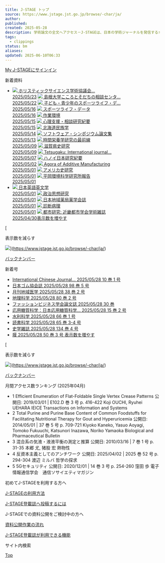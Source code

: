 ```yaml
---
title: J-STAGE トップ
source: https://www.jstage.jst.go.jp/browse/-char/ja/
author: 
published: 
created: 2025-05-28
description: 学術論文の全文へアクセス－J-STAGEは、日本の学術ジャーナルを発信するオンラインプラットフォームです。
tags:
  - clippings
status: bm
aliases: 
updated: 2025-06-10T06:33
---
```

[My J-STAGEにサインイン](https://www.jstage.jst.go.jp/mylogin/-char/ja?sourceurl=https%3A%2F%2Fwww.jstage.jst.go.jp%2Fbrowse%2F-char%2Fja)

新着資料
- [![](https://www.jstage.jst.go.jp/pub/rahos/thumbnail/rahos.jpg) ホリスティックサイエンス学術協議会...  
	2025/05/23](https://www.jstage.jst.go.jp/browse/rahos/-char/ja "ホリスティックサイエンス学術協議会会報誌")
	 [![](https://www.jstage.jst.go.jp/pub/kokorosodachi/thumbnail/kokorosodachi.jpg) 島根大学こころとそだちの相談センタ...  
	2025/05/22](https://www.jstage.jst.go.jp/browse/kokorosodachi/-char/ja "島根大学こころとそだちの相談センター紀要")
	 [![](https://www.jstage.jst.go.jp/pub/sportslifesurveycy/thumbnail/sportslifesurveycy.jpg) 子ども・青少年のスポーツライフ・デ...  
	2025/05/16](https://www.jstage.jst.go.jp/browse/sportslifesurveycy/-char/ja "子ども・青少年のスポーツライフ・データ")
	 [![](https://www.jstage.jst.go.jp/pub/ssfsportslifesurvey/thumbnail/ssfsportslifesurvey.jpg) スポーツライフ・データ  
	2025/05/16](https://www.jstage.jst.go.jp/browse/ssfsportslifesurvey/-char/ja "スポーツライフ・データ")
	 [![](https://www.jstage.jst.go.jp/pub/sagyokankyo/thumbnail/sagyokankyo.jpg) 作業環境  
	2025/05/15](https://www.jstage.jst.go.jp/browse/sagyokankyo/-char/ja "作業環境")
	 [![](https://www.jstage.jst.go.jp/pub/shiensoudan/thumbnail/shiensoudan.jpg) 心理支援・相談研究紀要  
	2025/05/15](https://www.jstage.jst.go.jp/browse/shiensoudan/-char/ja "心理支援・相談研究紀要")
	 [![](https://www.jstage.jst.go.jp/pub/hokkaidominzokugaku/thumbnail/hokkaidominzokugaku.jpg) 北海道民族学  
	2025/05/14](https://www.jstage.jst.go.jp/browse/hokkaidominzokugaku/-char/ja "北海道民族学")
	 [![](https://www.jstage.jst.go.jp/pub/ssproceedings/thumbnail/ssproceedings.jpg) ソフトウェア・シンポジウム論文集  
	2025/05/13](https://www.jstage.jst.go.jp/browse/ssproceedings/-char/ja "ソフトウェア・シンポジウム論文集")
	 [![](https://www.jstage.jst.go.jp/pub/pcn/thumbnail/pcn.jpg) 時間栄養学研究の最前線  
	2025/05/09](https://www.jstage.jst.go.jp/browse/pcn/-char/ja "時間栄養学研究の最前線")
	 [![](https://www.jstage.jst.go.jp/pub/shigakenshikenkyu/thumbnail/shigakenshikenkyu.jpg) 滋賀県史研究  
	2025/05/09](https://www.jstage.jst.go.jp/browse/shigakenshikenkyu/-char/ja "滋賀県史研究")
	 [![](https://www.jstage.jst.go.jp/pub/tetsugaku/thumbnail/tetsugaku.jpg) Tetsugaku: International journal...  
	2025/05/07](https://www.jstage.jst.go.jp/browse/tetsugaku/-char/ja "Tetsugaku : International journal of the Phylosophical Association of Japan")
	 [![](https://www.jstage.jst.go.jp/pub/hanoinihon/thumbnail/hanoinihon.png) ハノイ日本研究紀要  
	2025/05/02](https://www.jstage.jst.go.jp/browse/hanoinihon/-char/ja "ハノイ日本研究紀要")
	 [![](https://www.jstage.jst.go.jp/pub/agorajams/thumbnail/agorajams.jpg) Agora of Additive Manufacturing  
	2025/05/01](https://www.jstage.jst.go.jp/browse/agorajams/-char/ja "Agora of Additive Manufacturing")
	 [![](https://www.jstage.jst.go.jp/pub/americanhistory/thumbnail/americanhistory.jpg) アメリカ史研究  
	2025/05/01](https://www.jstage.jst.go.jp/browse/americanhistory/-char/ja "アメリカ史研究")
	 [![](https://www.jstage.jst.go.jp/pub/hiraokaken/thumbnail/hiraokaken.jpg) 平岡環境科学研究所報告  
	2025/05/01](https://www.jstage.jst.go.jp/browse/hiraokaken/-char/ja "平岡環境科学研究所報告")
- [![](https://www.jstage.jst.go.jp/pub/jaell/thumbnail/jaell.jpg) 日本英語英文学  
	2025/05/01](https://www.jstage.jst.go.jp/browse/jaell/-char/ja "日本英語英文学")
	 [![](https://www.jstage.jst.go.jp/pub/jjpt/thumbnail/jjpt.jpg) 政治思想研究  
	2025/05/01](https://www.jstage.jst.go.jp/browse/jjpt/-char/ja "政治思想研究")
	 [![](https://www.jstage.jst.go.jp/pub/jscpjjcp/thumbnail/jscpjjcp.png) 日本地域薬局薬学会誌  
	2025/05/01](https://www.jstage.jst.go.jp/browse/jscpjjcp/-char/ja "日本地域薬局薬学会誌")
	 [![](https://www.jstage.jst.go.jp/pub/jspjjdp/thumbnail/jspjjdp.jpg) 診断病理  
	2025/05/01](https://www.jstage.jst.go.jp/browse/jspjjdp/-char/ja "診断病理")
	 [![](https://www.jstage.jst.go.jp/pub/kintoshi/thumbnail/kintoshi.jpg) 都市研究: 近畿都市学会学術雑誌  
	2025/04/30](https://www.jstage.jst.go.jp/browse/kintoshi/-char/ja "都市研究 : 近畿都市学会学術雑誌")[表示数を増やす](https://www.jstage.jst.go.jp/browse/-char/ja/)

[

表示数を減らす

![](https://www.jstage.jst.go.jp/web/images/search-slideup-arrow.png)](https://www.jstage.jst.go.jp/browse/-char/ja/)

[バックナンバー](https://www.jstage.jst.go.jp/backIssues/-char/ja?newInfoSybtPrmt=1)

新着号

- [International Chinese Journal...
	2025/05/28 10 巻 1 号
	](https://www.jstage.jst.go.jp/browse/icjd/10/1/_contents/-char/ja "International Chinese Journal of Dentistry")
- [日本ゴム協会誌
	2025/05/28 98 巻 5 号
	](https://www.jstage.jst.go.jp/browse/gomu/98/5/_contents/-char/ja "日本ゴム協会誌")
- [月刊地域医学
	2025/05/28 38 巻 2 号
	](https://www.jstage.jst.go.jp/browse/chiikiigaku/38/2/_contents/-char/ja "月刊地域医学")
- [地理科学
	2025/05/28 80 巻 2 号
	](https://www.jstage.jst.go.jp/browse/chirikagaku/80/2/_contents/-char/ja "地理科学")
- [ファッションビジネス学会論文誌
	2025/05/28 30 巻
	](https://www.jstage.jst.go.jp/browse/fbgakkai/30/0/_contents/-char/ja "ファッションビジネス学会論文誌")
- [応用糖質科学：日本応用糖質科学...
	2025/05/28 15 巻 2 号
	](https://www.jstage.jst.go.jp/browse/bag/15/2/_contents/-char/ja "応用糖質科学：日本応用糖質科学会誌")
- [水利科学
	2025/05/28 66 巻 1 号
	](https://www.jstage.jst.go.jp/browse/suirikagaku/66/1/_contents/-char/ja "水利科学")
- [読書科学
	2025/05/28 65 巻 3-4 号
	](https://www.jstage.jst.go.jp/browse/sor/65/3-4/_contents/-char/ja "読書科学")
- [史学雑誌
	2025/05/28 134 巻 4 号
	](https://www.jstage.jst.go.jp/browse/shigaku/134/4/_contents/-char/ja "史学雑誌")
- [膜
	2025/05/28 50 巻 3 号
	](https://www.jstage.jst.go.jp/browse/membrane/50/3/_contents/-char/ja "膜")[表示数を増やす](https://www.jstage.jst.go.jp/browse/-char/ja/)

[

表示数を減らす

![](https://www.jstage.jst.go.jp/web/images/search-slideup-arrow.png)](https://www.jstage.jst.go.jp/browse/-char/ja/)

[バックナンバー](https://www.jstage.jst.go.jp/backIssues/-char/ja?newInfoSybtPrmt=2)

月間アクセス数ランキング (2025年04月)

- 1
	Efficient Enumeration of Flat-Foldable Single Vertex Crease Patterns
	公開日: 2019/03/01 | E102.D 巻 3 号 p. 416-422
	Koji OUCHI, Ryuhei UEHARA
	IEICE Transactions on Information and Systems
- 2
	Total Purine and Purine Base Content of Common Foodstuffs for Facilitating Nutritional Therapy for Gout and Hyperuricemia
	公開日: 2014/05/01 | 37 巻 5 号 p. 709-721
	Kiyoko Kaneko, Yasuo Aoyagi, Tomoko Fukuuchi, Katsunori Inazawa, Noriko Yamaoka
	Biological and Pharmaceutical Bulletin
- 3
	混合系の気液・液液平衡の測定と推算
	公開日: 2010/03/16 | 7 巻 1 号 p. 31-35
	本郷 尤, 猪股 宏
	熱物性
- 4
	反資本主義としてのアンチワーク
	公開日: 2025/04/02 | 2025 巻 52 号 p. 294-304
	渡辺 ミルバ
	哲学の探求
- 5
	5Gセキュリティ
	公開日: 2020/12/01 | 14 巻 3 号 p. 254-260
	窪田 歩
	電子情報通信学会　通信ソサイエティマガジン

初めてJ-STAGEを利用する方へ

[J-STAGEの利用方法](https://www.jstage.jst.go.jp/static/pages/ForReaders/-char/ja)

[J-STAGE登載誌へ投稿するには](https://www.jstage.jst.go.jp/static/pages/ForAuthors/-char/ja)

J-STAGEでの資料公開をご検討中の方へ

[資料公開作業の流れ](https://www.jstage.jst.go.jp/static/pages/ForPublishers/TAB1/-char/ja)

[J-STAGE登載誌が利用できる機能](https://www.jstage.jst.go.jp/static/pages/ForPublishers/TAB2/-char/ja)

サイト内検索

[Top](https://www.jstage.jst.go.jp/browse/-char/ja/#0)